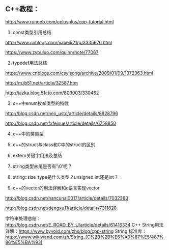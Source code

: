 ## C++教程：

http://www.runoob.com/cplusplus/cpp-tutorial.html

1. const类型引用总结

http://www.cnblogs.com/jiabei521/p/3335676.html

https://www.zybuluo.com/quinn/note/77067

2. typedef用法总结

https://www.cnblogs.com/csyisong/archive/2009/01/09/1372363.html

http://m.jb51.net/article/32587.htm

http://jazka.blog.51cto.com/809003/330462

3. c++中enum枚举类型的特性

http://blog.csdn.net/neo_ustc/article/details/8828796

http://blog.csdn.net/fxfeixue/article/details/6758850

4. c++中的类类型
5. c++的struct与class和C中的struct的区别
6. extern关键字用法及总结
7. string类型末尾是否有'\0'呢？
8. string::size_type是什么类型？unsigned int还是int？
_

9. c++的vector的用法详解和c语言实现vector

http://blog.csdn.net/hancunai0017/article/details/7032383

http://blog.csdn.net/dengxu11/article/details/7311820




字符串处理总结：http://blog.csdn.net/E_ROAD_BY_U/article/details/61416334
C++ String用法详解：https://www.byvoid.com/zhs/blog/cpp-string
String 标准库：https://www.wikiwand.com/zh/String_(C%2B%2B%E6%A0%87%E5%87%86%E5%BA%93)


